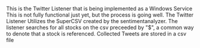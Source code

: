 This is the Twitter Listener that is being implemented as a Windows Service
This is not fully functional just yet, but the process is going well.
The Twitter Listener Utilizes the SuperCSV created by the sentimentanalyzer. 
The listener searches for all stocks on the csv preceeded by "$", a common way to denote that a stock is referenced.
Collected Tweets are stored in a csv file
